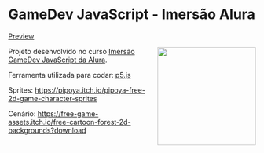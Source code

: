 # GameDev JavaScript - Imersão Alura

[Preview](https://otavioolsilva.github.io/GameDev-ImersaoAlura-js/)

[<img align="right" src="https://www.alura.com.br/assets/img/quarentenadev/imersaogamedev.1591132734.svg" width="200">](https://www.alura.com.br/imersao-gamedev-javascript)

Projeto desenvolvido no curso [Imersão GameDev JavaScript da Alura](https://www.alura.com.br/imersao-gamedev-javascript).

Ferramenta utilizada para codar: [p5.js](https://editor.p5js.org/)

Sprites: https://pipoya.itch.io/pipoya-free-2d-game-character-sprites

Cenário: https://free-game-assets.itch.io/free-cartoon-forest-2d-backgrounds?download
